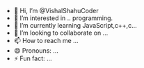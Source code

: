 - 👋 Hi, I’m @VishalShahuCoder
- 👀 I’m interested in .. programming.
- 🌱 I’m currently learning JavaScript,c++,c...
- 💞️ I’m looking to collaborate on ...
- 📫 How to reach me ...
- 😄 Pronouns: ...
- ⚡ Fun fact: ...

<!---
VishalShahuCoder/VishalShahuCoder is a ✨ special ✨ repository because its `README.md` (this file) appears on your GitHub profile.
You can click the Preview link to take a look at your changes.
--->
